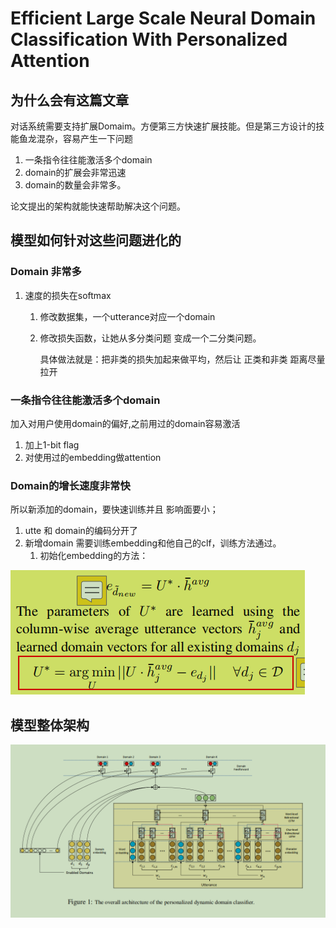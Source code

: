 # Efficient Large Scale Neural Domain Classification With Personalized Attention

## 为什么会有这篇文章

对话系统需要支持扩展Domaim。方便第三方快速扩展技能。但是第三方设计的技能鱼龙混杂，容易产生一下问题
1. 一条指令往往能激活多个domain
2. domain的扩展会非常迅速
3. domain的数量会非常多。


论文提出的架构就能快速帮助解决这个问题。

## 模型如何针对这些问题进化的

### Domain 非常多

1. 速度的损失在softmax

   1. 修改数据集，一个utterance对应一个domain

   2. 修改损失函数，让她从多分类问题 变成一个二分类问题。

      具体做法就是：把非类的损失加起来做平均，然后让 正类和非类 距离尽量拉开

### 一条指令往往能激活多个domain

加入对用户使用domain的偏好,之前用过的domain容易激活

1. 加上1-bit flag
2. 对使用过的embedding做attention

### Domain的增长速度非常快

所以新添加的domain，要快速训练并且 影响面要小；

1. utte 和 domain的编码分开了
2. 新增domain 需要训练embedding和他自己的clf，训练方法通过。
   1. 初始化embedding的方法：

<img src="rsrc\新domain_emb初始化方式.png" style="zoom:100%;" />



## 模型整体架构

![](rsrc\模型结构.png)









